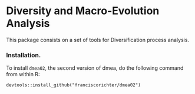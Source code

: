 # Diversity and Macro-Evolution Analysis

This package consists on a set of tools for Diversification process analysis. 

### Installation. 

To install `dmea02`, the second version of dmea, do the following command from within R:

```
devtools::install_github("franciscorichter/dmea02")
```
 

